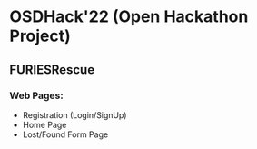 # OSDHack'22 (Open Hackathon Project)

## FURIESRescue
### Web Pages:

* Registration (Login/SignUp)
* Home Page
* Lost/Found Form Page

